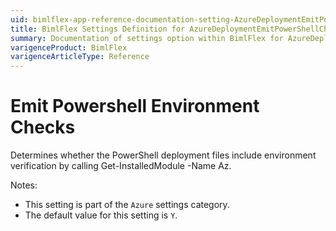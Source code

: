 ```yaml
---
uid: bimlflex-app-reference-documentation-setting-AzureDeploymentEmitPowerShellCheck
title: BimlFlex Settings Definition for AzureDeploymentEmitPowerShellCheck
summary: Documentation of settings option within BimlFlex for AzureDeploymentEmitPowerShellCheck
varigenceProduct: BimlFlex
varigenceArticleType: Reference
---
```


# Emit Powershell Environment Checks

Determines whether the PowerShell deployment files include environment verification by calling Get-InstalledModule -Name Az.

Notes:

* This setting is part of the `Azure` settings category.
* The default value for this setting is `Y`.
